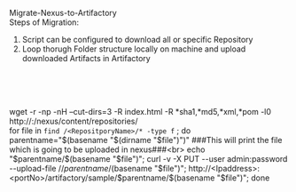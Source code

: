 Migrate-Nexus-to-Artifactory <br>
Steps of Migration: <br>
1. Script can be configured to download all or specific Repository <br>
2. Loop thorugh Folder structure locally on machine and upload downloaded Artifacts in Artifactory<br>
<br>
<br>
<br>

wget -r -np -nH –cut-dirs=3 -R index.html -R *sha1,*md5,*xml,*pom  -l0 http://<IPAddress>:<portNo>/nexus/content/repositories/ <br>
for file in `find /<RepositporyName>/* -type f` ; do
parentname="$(basename "$(dirname "$file")")"
###This will print the file which is going to be uploaded in nexus###<br>
echo "$parentname/$(basename "$file")"; 
curl -v -X PUT --user admin:password  --upload-file <PATH>/<RepositoryName>/$parentname/$(basename "$file")";
http://<Ipaddress>:<portNo>/artifactory/sample/$parentname/$(basename "$file")"; 
done
